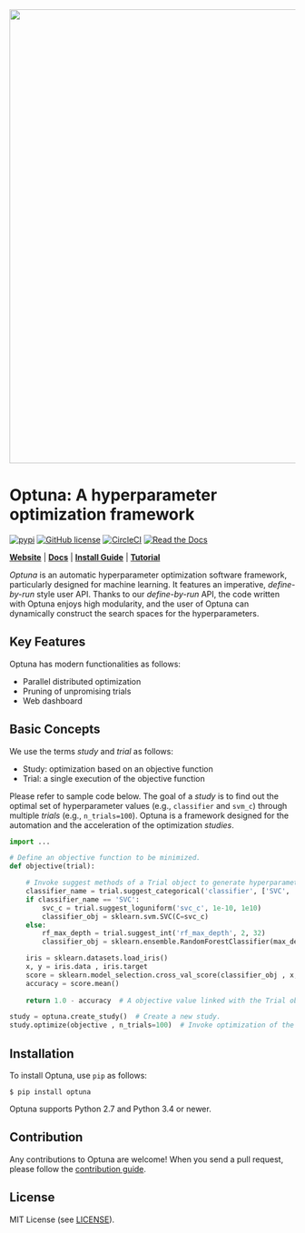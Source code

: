 <div align="center"><img src="docs/image/optuna-logo.png" width="800"/></div>

# Optuna: A hyperparameter optimization framework

[![pypi](https://img.shields.io/pypi/v/optuna.svg)](https://pypi.python.org/pypi/optuna)
[![GitHub license](https://img.shields.io/badge/license-MIT-blue.svg)](https://github.com/pfnet/optuna)
[![CircleCI](https://circleci.com/gh/pfnet/optuna.svg?style=svg)](https://circleci.com/gh/pfnet/optuna)
[![Read the Docs](https://readthedocs.org/projects/optuna/badge/?version=stable)](https://optuna.readthedocs.io/en/stable/)

[**Website**](https://optuna.org/)
| [**Docs**](https://optuna.readthedocs.io/en/stable/)
| [**Install Guide**](https://optuna.readthedocs.io/en/stable/installation.html)
| [**Tutorial**](https://optuna.readthedocs.io/en/stable/tutorial/index.html)

*Optuna* is an automatic hyperparameter optimization software framework, particularly designed
for machine learning. It features an imperative, *define-by-run* style user API. Thanks to our
*define-by-run* API, the code written with Optuna enjoys high modularity, and the user of
Optuna can dynamically construct the search spaces for the hyperparameters.


## Key Features

Optuna has modern functionalities as follows:

- Parallel distributed optimization
- Pruning of unpromising trials
- Web dashboard


## Basic Concepts

We use the terms *study* and *trial* as follows:

- Study: optimization based on an objective function
- Trial: a single execution of the objective function

Please refer to sample code below. The goal of a *study* is to find out the optimal set of
hyperparameter values (e.g., `classifier` and `svm_c`) through multiple *trials* (e.g.,
`n_trials=100`). Optuna is a framework designed for the automation and the acceleration of the
optimization *studies*.


```python
import ...

# Define an objective function to be minimized.
def objective(trial):

    # Invoke suggest methods of a Trial object to generate hyperparameters.
    classifier_name = trial.suggest_categorical('classifier', ['SVC', 'RandomForest'])
    if classifier_name == 'SVC':
        svc_c = trial.suggest_loguniform('svc_c', 1e-10, 1e10)
        classifier_obj = sklearn.svm.SVC(C=svc_c)
    else:
        rf_max_depth = trial.suggest_int('rf_max_depth', 2, 32)
        classifier_obj = sklearn.ensemble.RandomForestClassifier(max_depth=rf_max_depth)

    iris = sklearn.datasets.load_iris()
    x, y = iris.data , iris.target
    score = sklearn.model_selection.cross_val_score(classifier_obj , x, y)
    accuracy = score.mean()
    
    return 1.0 - accuracy  # A objective value linked with the Trial object.

study = optuna.create_study()  # Create a new study.
study.optimize(objective , n_trials=100)  # Invoke optimization of the objective function.
```


## Installation

To install Optuna, use `pip` as follows:

```
$ pip install optuna
```

Optuna supports Python 2.7 and Python 3.4 or newer.


## Contribution

Any contributions to Optuna are welcome! When you send a pull request, please follow the
[contribution guide](./CONTRIBUTING.md).


## License

MIT License (see [LICENSE](./LICENSE)).